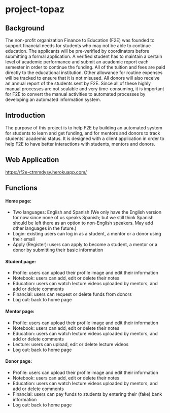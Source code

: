 # project-topaz

## Background
The non-profit organization Finance to Education (F2E) was founded to support financial needs for students who may not be able to continue education. The applicants will be pre-verified by coordinators before submitting a formal application. A verified student has to maintain a certain level of academic performance and submit an academic report each semester in order to continue the funding. All of the tuition and fees are paid directly to the educational institution. Other allowance for routine expenses will be tracked to ensure that it is not misused. All donors will also receive an annual report of the students sent by F2E. Since all of these highly manual processes are not scalable and very time-consuming, it is important for F2E to convert the manual activities to automated processes by developing an automated information system.

## Introduction
The purpose of this project is to help F2E by building an automated system for students to learn and get funding, and for mentors and donors to track students' academic status. It is designed with a client application in order to help F2E to have better interactions with students, mentors and donors.

## Web Application
https://f2e-ctmmdysy.herokuapp.com/

## Functions
#### Home page:
* Two languages: English and Spanish
(We only have the English version for now since none of us speaks Spanish; but we still think Spanish should be left there as an option to non-English speakers. May add other languages in the future.)
* Login: existing users can log in as a student, a mentor or a donor using their email
* Apply (Register): users can apply to become a student, a mentor or a donor by submitting their basic information

#### Student page:
* Profile: users can upload their profile image and edit their information
* Notebook: users can add, edit or delete their notes
* Education: users can watch lecture videos uploaded by mentors, and add or delete comments
* Financial: users can request or delete funds from donors
* Log out: back to home page

#### Mentor page:
* Profile: users can upload their profile image and edit their information
* Notebook: users can add, edit or delete their notes
* Education: users can watch lecture videos uploaded by mentors, and add or delete comments
* Lecture: users can upload, edit or delete lecture videos
* Log out: back to home page

#### Donor page:
* Profile: users can upload their profile image and edit their information
* Notebook: users can add, edit or delete their notes
* Education: users can watch lecture videos uploaded by mentors, and add or delete comments
* Financial: users can pay funds to students by entering their (fake) bank information
* Log out: back to home page
